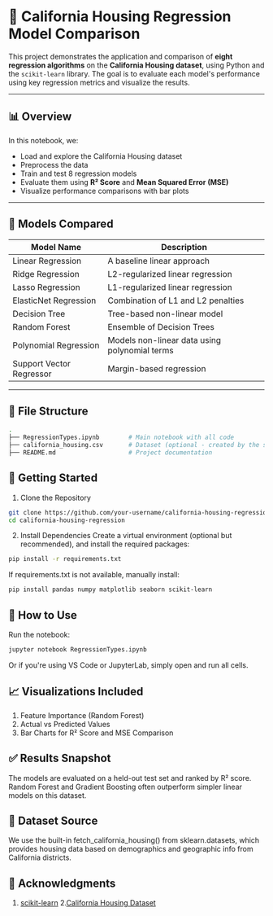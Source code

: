 # 🏡 California Housing Regression Model Comparison

This project demonstrates the application and comparison of **eight regression algorithms** on the **California Housing dataset**, using Python and the `scikit-learn` library. The goal is to evaluate each model's performance using key regression metrics and visualize the results.

---

## 📊 Overview

In this notebook, we:
- Load and explore the California Housing dataset
- Preprocess the data
- Train and test 8 regression models
- Evaluate them using **R² Score** and **Mean Squared Error (MSE)**
- Visualize performance comparisons with bar plots

---

## 🧠 Models Compared

| Model Name              | Description |
|------------------------|-------------|
| Linear Regression       | A baseline linear approach |
| Ridge Regression        | L2-regularized linear regression |
| Lasso Regression        | L1-regularized linear regression |
| ElasticNet Regression   | Combination of L1 and L2 penalties |
| Decision Tree           | Tree-based non-linear model |
| Random Forest           | Ensemble of Decision Trees |
| Polynomial Regression   | Models non-linear data using polynomial terms |
| Support Vector Regressor| Margin-based regression |

---

## 📁 File Structure

```bash
.
├── RegressionTypes.ipynb        # Main notebook with all code
├── california_housing.csv       # Dataset (optional - created by the script)
├── README.md                    # Project documentation
```

## 🚀 Getting Started
1. Clone the Repository
```bash
git clone https://github.com/your-username/california-housing-regression.git
cd california-housing-regression
```
2. Install Dependencies
Create a virtual environment (optional but recommended), and install the required packages:

```bash
pip install -r requirements.txt
```
If requirements.txt is not available, manually install:

```bash
pip install pandas numpy matplotlib seaborn scikit-learn
```

## 🧪 How to Use
Run the notebook:

```bash
jupyter notebook RegressionTypes.ipynb
```
Or if you're using VS Code or JupyterLab, simply open and run all cells.

## 📈 Visualizations Included 
1. Feature Importance (Random Forest)
2. Actual vs Predicted Values
3. Bar Charts for R² Score and MSE Comparison

## ✅ Results Snapshot
The models are evaluated on a held-out test set and ranked by R² score. Random Forest and Gradient Boosting often outperform simpler linear models on this dataset.

## 📌 Dataset Source
We use the built-in fetch_california_housing() from sklearn.datasets, which provides housing data based on demographics and geographic info from California districts.

## 🙌 Acknowledgments
1. <a href="https://scikit-learn.org/stable/">scikit-learn</a>
2.<a href="https://scikit-learn.org/stable/modules/generated/sklearn.datasets.fetch_california_housing.html">California Housing Dataset</a>
